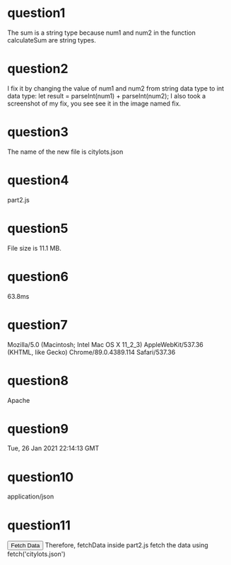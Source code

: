 # question1
The sum is a string type because num1 and num2 in the function calculateSum are string types.

# question2
I fix it by changing the value of num1 and num2 from string data type to int data type: let result = parseInt(num1) + parseInt(num2);
I also took a screenshot of my fix, you see see it in the image named fix.

# question3
The name of the new file is citylots.json

# question4
part2.js 

# question5
File size is 11.1 MB.

# question6
63.8ms

# question7
Mozilla/5.0 (Macintosh; Intel Mac OS X 11_2_3) AppleWebKit/537.36 (KHTML, like Gecko) Chrome/89.0.4389.114 Safari/537.36

# question8
Apache

# question9
Tue, 26 Jan 2021 22:14:13 GMT

# question10
application/json

# question11
<button onClick={fetchData()}>Fetch Data</button>
Therefore, fetchData inside part2.js fetch the data using fetch('citylots.json')
